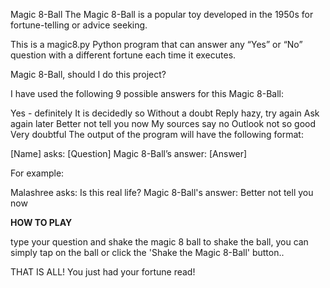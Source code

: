 Magic 8-Ball
The Magic 8-Ball is a popular toy developed in the 1950s for fortune-telling or advice seeking.

This is a magic8.py Python program that can answer any “Yes” or “No” question with a different fortune each time it executes.

Magic 8-Ball, should I do this project?

I have used the following 9 possible answers for this Magic 8-Ball:

Yes - definitely
It is decidedly so
Without a doubt
Reply hazy, try again
Ask again later
Better not tell you now
My sources say no
Outlook not so good
Very doubtful
The output of the program will have the following format:

[Name] asks: [Question]
Magic 8-Ball’s answer: [Answer]

For example:

Malashree asks: Is this real life?
Magic 8-Ball's answer: Better not tell you now


**HOW TO PLAY**

type your question and shake the magic 8 ball
to shake the ball, you can simply tap on the ball or click the 'Shake the Magic 8-Ball' button..

THAT IS ALL! You just had your fortune read!
